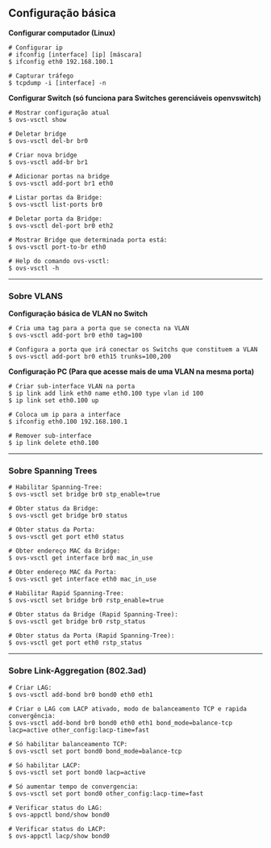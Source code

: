 ## Configuração básica

**Configurar computador (Linux)**
```
# Configurar ip
# ifconfig [interface] [ip] [máscara]
$ ifconfig eth0 192.168.100.1

# Capturar tráfego
$ tcpdump -i [interface] -n
```

**Configurar Switch (só funciona para Switches gerenciáveis openvswitch)**
```
# Mostrar configuração atual
$ ovs-vsctl show

# Deletar bridge
$ ovs-vsctl del-br br0

# Criar nova bridge
$ ovs-vsctl add-br br1

# Adicionar portas na bridge
$ ovs-vsctl add-port br1 eth0

# Listar portas da Bridge:
$ ovs-vsctl list-ports br0

# Deletar porta da Bridge:
$ ovs-vsctl del-port br0 eth2

# Mostrar Bridge que determinada porta está:
$ ovs-vsctl port-to-br eth0

# Help do comando ovs-vsctl:
$ ovs-vsctl -h
```
---

### Sobre VLANS

**Configuração básica de VLAN no Switch**
```
# Cria uma tag para a porta que se conecta na VLAN
$ ovs-vsctl add-port br0 eth0 tag=100

# Configura a porta que irá conectar os Switchs que constituem a VLAN
$ ovs-vsctl add-port br0 eth15 trunks=100,200
```

**Configuração PC (Para que acesse mais de uma VLAN na mesma porta)**
```
# Criar sub-interface VLAN na porta
$ ip link add link eth0 name eth0.100 type vlan id 100
$ ip link set eth0.100 up

# Coloca um ip para a interface
$ ifconfig eth0.100 192.168.100.1

# Remover sub-interface
$ ip link delete eth0.100
```
---

### Sobre Spanning Trees
```
# Habilitar Spanning-Tree:
$ ovs-vsctl set bridge br0 stp_enable=true

# Obter status da Bridge:
$ ovs-vsctl get bridge br0 status

# Obter status da Porta:
$ ovs-vsctl get port eth0 status

# Obter endereço MAC da Bridge:
$ ovs-vsctl get interface br0 mac_in_use

# Obter endereço MAC da Porta:
$ ovs-vsctl get interface eth0 mac_in_use

# Habilitar Rapid Spanning-Tree:
$ ovs-vsctl set bridge br0 rstp_enable=true

# Obter status da Bridge (Rapid Spanning-Tree):
$ ovs-vsctl get bridge br0 rstp_status

# Obter status da Porta (Rapid Spanning-Tree):
$ ovs-vsctl get port eth0 rstp_status
```
---

### Sobre Link-Aggregation (802.3ad)
```
# Criar LAG: 
$ ovs-vsctl add-bond br0 bond0 eth0 eth1 

# Criar o LAG com LACP ativado, modo de balanceamento TCP e rapida convergência: 
$ ovs-vsctl add-bond br0 bond0 eth0 eth1 bond_mode=balance-tcp lacp=active other_config:lacp-time=fast

# Só habilitar balanceamento TCP: 
$ ovs-vsctl set port bond0 bond_mode=balance-tcp

# Só habilitar LACP: 
$ ovs-vsctl set port bond0 lacp=active

# Só aumentar tempo de convergencia: 
$ ovs-vsctl set port bond0 other_config:lacp-time=fast

# Verificar status do LAG: 
$ ovs-appctl bond/show bond0

# Verificar status do LACP: 
$ ovs-appctl lacp/show bond0
```
